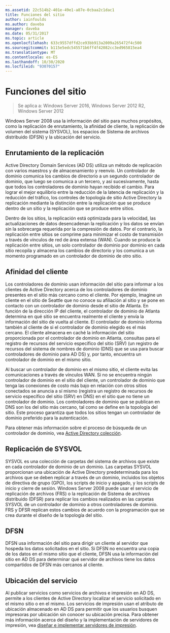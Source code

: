 ```yaml
---
ms.assetid: 22c514b2-401e-49e1-a87e-0cbaa2c1dac1
title: Funciones del sitio
author: iainfoulds
ms.author: daveba
manager: daveba
ms.date: 05/31/2017
ms.topic: article
ms.openlocfilehash: 633c9557dffd2ce93bb913a2009a265472f4c500
ms.sourcegitcommit: b115e5edc545571b6ff4f42082cc3ed965815ea4
ms.translationtype: MT
ms.contentlocale: es-ES
ms.lasthandoff: 10/30/2020
ms.locfileid: "93070157"
---
```

# <a name="site-functions"></a>Funciones del sitio

> Se aplica a: Windows Server 2016, Windows Server 2012 R2, Windows Server 2012

 Windows Server 2008 usa la información del sitio para muchos propósitos, como la replicación de enrutamiento, la afinidad de cliente, la replicación de volumen del sistema (SYSVOL), los espacios de Sistema de archivos distribuido (DFSN) y la ubicación del servicio.

## <a name="routing-replication"></a>Enrutamiento de la replicación
Active Directory Domain Services (AD DS) utiliza un método de replicación con varios maestros y de almacenamiento y reenvío. Un controlador de dominio comunica los cambios de directorio a un segundo controlador de dominio, que luego se comunica a un tercero, y así sucesivamente, hasta que todos los controladores de dominio hayan recibido el cambio. Para lograr el mejor equilibrio entre la reducción de la latencia de replicación y la reducción del tráfico, los controles de topología de sitio Active Directory la replicación mediante la distinción entre la replicación que se produce dentro de un sitio y la replicación que se produce entre sitios.

Dentro de los sitios, la replicación está optimizada para la velocidad, las actualizaciones de datos desencadenan la replicación y los datos se envían sin la sobrecarga requerida por la compresión de datos. Por el contrario, la replicación entre sitios se comprime para minimizar el costo de transmisión a través de vínculos de red de área extensa (WAN). Cuando se produce la replicación entre sitios, un solo controlador de dominio por dominio en cada sitio recopila y almacena los cambios de directorio y los comunica a un momento programado en un controlador de dominio de otro sitio.

## <a name="client-affinity"></a>Afinidad del cliente
Los controladores de dominio usan información del sitio para informar a los clientes de Active Directory acerca de los controladores de dominio presentes en el sitio más cercano como el cliente. Por ejemplo, Imagine un cliente en el sitio de Seattle que no conoce su afiliación al sitio y se pone en contacto con un controlador de dominio desde el sitio de Atlanta. En función de la dirección IP del cliente, el controlador de dominio de Atlanta determina en qué sitio se encuentra realmente el cliente y envía la información del sitio de vuelta al cliente. El controlador de dominio informa también al cliente de si el controlador de dominio elegido es el más cercano. El cliente almacena en caché la información del sitio proporcionada por el controlador de dominio en Atlanta, consultas para el registro de recursos del servicio específico del sitio (SRV) (un registro de recursos del sistema de nombres de dominio (DNS) que se usa para buscar controladores de dominio para AD DS) y, por tanto, encuentra un controlador de dominio en el mismo sitio.

Al buscar un controlador de dominio en el mismo sitio, el cliente evita las comunicaciones a través de vínculos WAN. Si no se encuentra ningún controlador de dominio en el sitio del cliente, un controlador de dominio que tenga las conexiones de costo más bajo en relación con otros sitios conectados se anuncia a sí mismo (registra un registro de recursos de servicio específico del sitio (SRV) en DNS) en el sitio que no tiene un controlador de dominio. Los controladores de dominio que se publican en DNS son los del sitio más cercano, tal como se define en la topología del sitio. Este proceso garantiza que todos los sitios tengan un controlador de dominio preferido para la autenticación.

Para obtener más información sobre el proceso de búsqueda de un controlador de dominio, vea [Active Directory colección](/previous-versions/windows/it-pro/windows-server-2003/cc780036(v=ws.10)).

## <a name="sysvol-replication"></a>Replicación de SYSVOL
SYSVOL es una colección de carpetas del sistema de archivos que existe en cada controlador de dominio de un dominio. Las carpetas SYSVOL proporcionan una ubicación de Active Directory predeterminada para los archivos que se deben replicar a través de un dominio, incluidos los objetos de directiva de grupo (GPO), los scripts de inicio y apagado, y los scripts de inicio y cierre de sesión.  Windows Server 2008 puede usar el servicio de replicación de archivos (FRS) o la replicación de Sistema de archivos distribuido (DFSR) para replicar los cambios realizados en las carpetas SYSVOL de un controlador de dominio a otros controladores de dominio. FRS y DFSR replican estos cambios de acuerdo con la programación que se crea durante el diseño de la topología del sitio.

## <a name="dfsn"></a>DFSN
DFSN usa información del sitio para dirigir un cliente al servidor que hospeda los datos solicitados en el sitio. Si DFSN no encuentra una copia de los datos en el mismo sitio que el cliente, DFSN usa la información del sitio en AD DS para determinar qué servidor de archivos tiene los datos compartidos de DFSN más cercanos al cliente.

## <a name="service-location"></a>Ubicación del servicio
Al publicar servicios como servicios de archivos e impresión en AD DS, permite a los clientes de Active Directory localizar el servicio solicitado en el mismo sitio o en el mismo. Los servicios de impresión usan el atributo de ubicación almacenado en AD DS para permitir que los usuarios busquen impresoras por ubicación sin conocer su ubicación precisa. Para obtener más información acerca del diseño y la implementación de servidores de impresión, vea [diseñar e implementar servidores de impresión](/previous-versions/windows/it-pro/windows-server-2003/cc785842(v=ws.10)).
